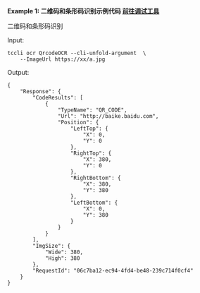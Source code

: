 **Example 1: 二维码和条形码识别示例代码  [前往调试工具](https://console.cloud.tencent.com/api/explorer?Product=ocr&Version=2018-11-19&Action=QrcodeOCR)**

二维码和条形码识别

Input: 

```
tccli ocr QrcodeOCR --cli-unfold-argument  \
    --ImageUrl https://xx/a.jpg
```

Output: 
```
{
    "Response": {
        "CodeResults": [
            {
                "TypeName": "QR_CODE",
                "Url": "http://baike.baidu.com",
                "Position": {
                    "LeftTop": {
                        "X": 0,
                        "Y": 0
                    },
                    "RightTop": {
                        "X": 380,
                        "Y": 0
                    },
                    "RightBottom": {
                        "X": 380,
                        "Y": 380
                    },
                    "LeftBottom": {
                        "X": 0,
                        "Y": 380
                    }
                }
            }
        ],
        "ImgSize": {
            "Wide": 380,
            "High": 380
        },
        "RequestId": "06c7ba12-ec94-4fd4-be48-239c714f0cf4"
    }
}
```

